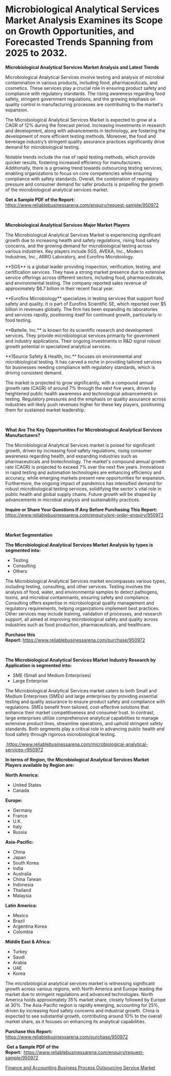 <p><h1>Microbiological Analytical Services Market Analysis Examines its Scope on Growth Opportunities, and Forecasted Trends Spanning from 2025 to 2032.</h1></p><p><strong>Microbiological Analytical Services Market Analysis and Latest Trends</strong></p>
<p><p>Microbiological Analytical Services involve testing and analysis of microbial contamination in various products, including food, pharmaceuticals, and cosmetics. These services play a crucial role in ensuring product safety and compliance with regulatory standards. The rising awareness regarding food safety, stringent government regulations, and the growing emphasis on quality control in manufacturing processes are contributing to the market's expansion.</p><p>The Microbiological Analytical Services Market is expected to grow at a CAGR of 12% during the forecast period. Increasing investments in research and development, along with advancements in technology, are fostering the development of more efficient testing methods. Moreover, the food and beverage industry’s stringent quality assurance practices significantly drive demand for microbiological testing. </p><p>Notable trends include the rise of rapid testing methods, which provide quicker results, fostering increased efficiency for manufacturers. Additionally, there is a growing trend towards outsourcing testing services, enabling organizations to focus on core competencies while ensuring compliance with safety standards. Overall, the combination of regulatory pressure and consumer demand for safer products is propelling the growth of the microbiological analytical services market.</p></p>
<p><strong>Get a Sample PDF of the Report:&nbsp;</strong> <a href="https://www.reliablebusinessarena.com/enquiry/request-sample/950972?utm_campaign=1892&utm_medium=2&utm_source=Github&utm_content=ia&utm_term=08032025&utm_id=microbiological-analytical-services">https://www.reliablebusinessarena.com/enquiry/request-sample/950972</a></p>
<p>&nbsp;</p>
<p><strong>Microbiological Analytical Services Major Market Players</strong></p>
<p><p>The Microbiological Analytical Services Market is experiencing significant growth due to increasing health and safety regulations, rising food safety concerns, and the growing demand for microbiological testing across various industries. Key players include SGS, AVEKA, Inc., Modern Industries, Inc., ARRO Laboratory, and Eurofins Microbiology.</p><p>**SGS** is a global leader providing inspection, verification, testing, and certification services. They have a strong market presence due to extensive service offerings across different sectors, including food, pharmaceuticals, and environmental testing. The company reported sales revenue of approximately $6.7 billion in their recent fiscal year.</p><p>**Eurofins Microbiology** specializes in testing services that support food safety and quality. It is part of Eurofins Scientific SE, which reported over $5 billion in revenues globally. The firm has been expanding its laboratories and services rapidly, positioning itself for continued growth, particularly in food testing.</p><p>**Battelle, Inc.** is known for its scientific research and development services. They provide microbiological services primarily for government and industry applications. Their ongoing investments in R&D signal robust growth potential in specialized analytical services.</p><p>**1Source Safety & Health, Inc.** focuses on environmental and microbiological testing. It has carved a niche in providing tailored services for businesses needing compliance with regulatory standards, which is driving consistent demand.</p><p>The market is projected to grow significantly, with a compound annual growth rate (CAGR) of around 7% through the next five years, driven by heightened public health awareness and technological advancements in testing. Regulatory pressures and the emphasis on quality assurance across industries will likely push revenues higher for these key players, positioning them for sustained market leadership.</p></p>
<p>&nbsp;</p>
<p><strong>What Are The Key Opportunities For Microbiological Analytical Services Manufacturers?</strong></p>
<p><p>The Microbiological Analytical Services market is poised for significant growth, driven by increasing food safety regulations, rising consumer awareness regarding health, and expanding industries such as pharmaceuticals and biotechnology. The market's compound annual growth rate (CAGR) is projected to exceed 7% over the next five years. Innovations in rapid testing and automation technologies are enhancing efficiency and accuracy, while emerging markets present new opportunities for expansion. Furthermore, the ongoing impact of pandemics has intensified demand for robust microbiological testing services, solidifying the sector's vital role in public health and global supply chains. Future growth will be shaped by advancements in microbial analysis and sustainability practices.</p></p>
<p><strong>Inquire or Share Your Questions If Any Before Purchasing This Report:</strong> <a href="https://www.reliablebusinessarena.com/enquiry/pre-order-enquiry/950972?utm_campaign=1892&utm_medium=2&utm_source=Github&utm_content=ia&utm_term=08032025&utm_id=microbiological-analytical-services">https://www.reliablebusinessarena.com/enquiry/pre-order-enquiry/950972</a></p>
<p>&nbsp;</p>
<p><strong>Market Segmentation</strong></p>
<p><strong>The Microbiological Analytical Services Market Analysis by types is segmented into:</strong></p>
<p><ul><li>Testing</li><li>Consulting</li><li>Others</li></ul></p>
<p><p>The Microbiological Analytical Services market encompasses various types, including testing, consulting, and other services. Testing involves the analysis of food, water, and environmental samples to detect pathogens, toxins, and microbial contaminants, ensuring safety and compliance. Consulting offers expertise in microbiological quality management and regulatory requirements, helping organizations implement best practices. Other services may include training, validation of processes, and research support, all aimed at improving microbiological safety and quality across industries such as food production, pharmaceuticals, and healthcare.</p></p>
<p><strong>Purchase this Report:&nbsp;</strong><a href="https://www.reliablebusinessarena.com/purchase/950972?utm_campaign=1892&utm_medium=2&utm_source=Github&utm_content=ia&utm_term=08032025&utm_id=microbiological-analytical-services">https://www.reliablebusinessarena.com/purchase/950972</a></p>
<p>&nbsp;</p>
<p><strong>The Microbiological Analytical Services Market Industry Research by Application is segmented into:</strong></p>
<p><ul><li>SME (Small and Medium Enterprises)</li><li>Large Enterprise</li></ul></p>
<p><p>The Microbiological Analytical Services market caters to both Small and Medium Enterprises (SMEs) and large enterprises by providing essential testing and quality assurance to ensure product safety and compliance with regulations. SMEs benefit from tailored, cost-effective solutions that enhance their market competitiveness and consumer trust. In contrast, large enterprises utilize comprehensive analytical capabilities to manage extensive product lines, streamline operations, and uphold stringent safety standards. Both segments play a critical role in advancing public health and food safety through rigorous microbiological testing.</p></p>
<p><a href="https://www.reliablebusinessarena.com/microbiological-analytical-services-r950972?utm_campaign=1892&utm_medium=2&utm_source=Github&utm_content=ia&utm_term=08032025&utm_id=microbiological-analytical-services">&nbsp;https://www.reliablebusinessarena.com/microbiological-analytical-services-r950972</a></p>
<p><strong>In terms of Region, the Microbiological Analytical Services Market Players available by Region are:</strong></p>
<p>
    <p> <strong> North America: </strong>
        <ul>
            <li>United States</li>
            <li>Canada</li>
        </ul>
        </p> 
    <p> <strong> Europe: </strong>
        <ul>
            <li>Germany</li>
            <li>France</li>
            <li>U.K.</li>
            <li>Italy</li>
            <li>Russia</li>
        </ul>
        </p> 
    <p> <strong> Asia-Pacific: </strong>
        <ul>
            <li>China</li>
            <li>Japan</li>
            <li>South Korea</li>
            <li>India</li>
            <li>Australia</li>
            <li>China Taiwan</li>
            <li>Indonesia</li>
            <li>Thailand</li>
            <li>Malaysia</li>
        </ul>
        </p> 
    <p> <strong> Latin America: </strong>
        <ul>
            <li>Mexico</li>
            <li>Brazil</li>
            <li>Argentina Korea</li>
            <li>Colombia</li>
        </ul>
        </p> 
    <p> <strong> Middle East & Africa: </strong>
        <ul>
            <li>Turkey</li>
            <li>Saudi</li>
            <li>Arabia</li>
            <li>UAE</li>
            <li>Korea</li>
        </ul>
    </p>
    </p>
<p><p>The microbiological analytical services market is witnessing significant growth across various regions, with North America and Europe leading the market due to stringent regulations and advanced technologies. North America holds approximately 35% market share, closely followed by Europe at 30%. The Asia-Pacific region is rapidly emerging, accounting for 25%, driven by increasing food safety concerns and industrial growth. China is expected to see substantial growth, contributing around 10% to the overall market share, as it focuses on enhancing its analytical capabilities.</p></p>
<p><strong>Purchase this Report: </strong><a href="https://www.reliablebusinessarena.com/purchase/950972?utm_campaign=1892&utm_medium=2&utm_source=Github&utm_content=ia&utm_term=08032025&utm_id=microbiological-analytical-services">https://www.reliablebusinessarena.com/purchase/950972</a></p>
<p>&nbsp;<strong>Get a Sample PDF of the Report:&nbsp;&nbsp;</strong><a href="https://www.reliablebusinessarena.com/enquiry/request-sample/950972?utm_campaign=1892&utm_medium=2&utm_source=Github&utm_content=ia&utm_term=08032025&utm_id=microbiological-analytical-services">https://www.reliablebusinessarena.com/enquiry/request-sample/950972</a></p>
<p><strong></strong></p>
<p><p><a href="https://github.com/provorikovar/Market-Research-Report-List-7/blob/main/finance-and-accounting-business-process-outsourcing-service-market.md?utm_campaign=1892&utm_medium=2&utm_source=Github&utm_content=ia&utm_term=08032025&utm_id=microbiological-analytical-services">Finance and Accounting Business Process Outsourcing Service Market</a></p></p>